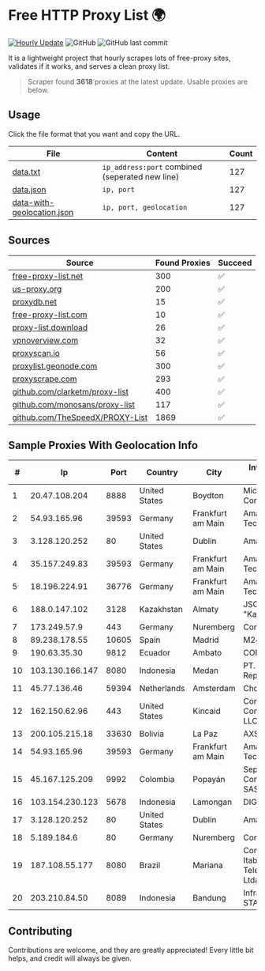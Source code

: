 
# Free HTTP Proxy List 🌍

[![Hourly Update](https://github.com/mertguvencli/http-proxy-list/actions/workflows/main.yml/badge.svg?branch=main)](https://github.com/mertguvencli/http-proxy-list/actions/workflows/main.yml)
![GitHub](https://img.shields.io/github/license/mertguvencli/http-proxy-list)
![GitHub last commit](https://img.shields.io/github/last-commit/mertguvencli/http-proxy-list)

It is a lightweight project that hourly scrapes lots of free-proxy sites, validates if it works, and serves a clean proxy list.


> Scraper found **3618** proxies at the latest update. Usable proxies are below.

## Usage

Click the file format that you want and copy the URL.


|File|Content|Count|
|----|-------|-----|
|[data.txt](https://raw.githubusercontent.com/mertguvencli/http-proxy-list/main/proxy-list/data.txt)|`ip_address:port` combined (seperated new line)|127|
|[data.json](https://raw.githubusercontent.com/mertguvencli/http-proxy-list/main/proxy-list/data.json)|`ip, port`|127|
|[data-with-geolocation.json](https://raw.githubusercontent.com/mertguvencli/http-proxy-list/main/proxy-list/data-with-geolocation.json)|`ip, port, geolocation`|127|

## Sources

|Source|Found Proxies|Succeed|
|------|-------------|-------|
|[free-proxy-list.net](https://free-proxy-list.net)|300|✅|
|[us-proxy.org](https://www.us-proxy.org)|200|✅|
|[proxydb.net](http://proxydb.net)|15|✅|
|[free-proxy-list.com](https://free-proxy-list.com/?page=&port=&type%5B%5D=http&type%5B%5D=https&up_time=0&search=Search)|10|✅|
|[proxy-list.download](https://www.proxy-list.download/HTTP)|26|✅|
|[vpnoverview.com](https://vpnoverview.com/privacy/anonymous-browsing/free-proxy-servers)|32|✅|
|[proxyscan.io](https://www.proxyscan.io)|56|✅|
|[proxylist.geonode.com](https://proxylist.geonode.com/api/proxy-list?limit=300&page=1&sort_by=lastChecked&sort_type=desc&protocols=http,https)|300|✅|
|[proxyscrape.com](https://api.proxyscrape.com/v2/?request=displayproxies&protocol=http&timeout=10000&country=all&ssl=all&anonymity=all)|293|✅|
|[github.com/clarketm/proxy-list](https://raw.githubusercontent.com/clarketm/proxy-list/master/proxy-list-raw.txt)|400|✅|
|[github.com/monosans/proxy-list](https://raw.githubusercontent.com/monosans/proxy-list/main/proxies/http.txt)|117|✅|
|[github.com/TheSpeedX/PROXY-List](https://raw.githubusercontent.com/TheSpeedX/PROXY-List/master/http.txt)|1869|✅|


## Sample Proxies With Geolocation Info

|#|Ip|Port|Country|City|Internet Service Provider|
|-|--|----|-------|----|-------------------------|
|1|20.47.108.204|8888|United States|Boydton|Microsoft Corporation|
|2|54.93.165.96|39593|Germany|Frankfurt am Main|Amazon Technologies Inc.|
|3|3.128.120.252|80|United States|Dublin|Amazon.com, Inc.|
|4|35.157.249.83|39593|Germany|Frankfurt am Main|Amazon Technologies Inc.|
|5|18.196.224.91|36776|Germany|Frankfurt am Main|Amazon Technologies Inc.|
|6|188.0.147.102|3128|Kazakhstan|Almaty|JSC "KazTransCom"|
|7|173.249.57.9|443|Germany|Nuremberg|Contabo GmbH|
|8|89.238.178.55|10605|Spain|Madrid|M247 Ltd|
|9|190.63.35.30|9812|Ecuador|Ambato|CONECEL|
|10|103.130.166.147|8080|Indonesia|Medan|PT. Eka Mas Republik|
|11|45.77.136.46|59394|Netherlands|Amsterdam|Choopa|
|12|162.150.62.96|443|United States|Kincaid|Comcast Cable Communications, LLC|
|13|200.105.215.18|33630|Bolivia|La Paz|AXS Bolivia S. A.|
|14|54.93.165.96|39593|Germany|Frankfurt am Main|Amazon Technologies Inc.|
|15|45.167.125.209|9992|Colombia|Popayán|Sepcom Comunicaciones SAS|
|16|103.154.230.123|5678|Indonesia|Lamongan|DIGITNET|
|17|3.128.120.252|80|United States|Dublin|Amazon.com, Inc.|
|18|5.189.184.6|80|Germany|Nuremberg|Contabo GmbH|
|19|187.108.55.177|8080|Brazil|Mariana|Companhia Itabirana TelecomunicaÔÔes Ltda|
|20|203.210.84.50|8089|Indonesia|Bandung|Infrastruktur STARNET|



## Contributing

Contributions are welcome, and they are greatly appreciated! Every
little bit helps, and credit will always be given.

